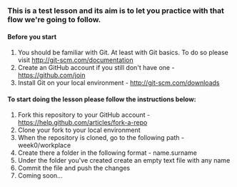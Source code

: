 ### This is a test lesson and its aim is to let you practice with that flow we're going to follow.

#### Before you start

1. You should be familiar with Git. At least with Git basics. To do so please visit http://git-scm.com/documentation
2. Create an GitHub account if you still don't have one - https://github.com/join
3. Install Git on your local environment - http://git-scm.com/downloads

#### To start doing the lesson please follow the instructions below:

1. Fork this repository to your GitHub account - https://help.github.com/articles/fork-a-repo
2. Clone your fork to your local environment
3. When the repository is cloned, go to the following path - week0/workplace
4. Create there a folder in the following format - name.surname
5. Under the folder you've created create an empty text file with any name
6. Commit the file and push the changes
7. Coming soon...
